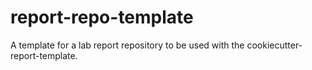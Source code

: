 # report-repo-template
A template for a lab report repository to be used with the cookiecutter-report-template.

